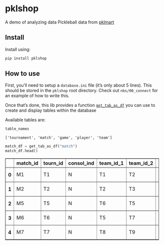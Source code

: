 pklshop
================

<!-- WARNING: THIS FILE WAS AUTOGENERATED! DO NOT EDIT! -->

A demo of analyzing data Pickleball data from
[pklmart](https://github.com/aspancake/pklmart)

## Install

Install using:

``` sh
pip install pklshop
```

## How to use

First, you’ll need to setup a `database.ini` file (it’s only about 5
lines). This should be stored in the `pklshop` root directory. Check out
`nbs/00_connect` for an example of how to write this.

Once that’s done, this lib provides a function
[`get_tab_as_df`](https://NolanSmyth.github.io/pklshop/stats.html#get_tab_as_df)
you can use to create and display tables within the database

Available tables are:

``` python
table_names
```

    ['tournament', 'match', 'game', 'player', 'team']

``` python
match_df = get_tab_as_df("match")
match_df.head()
```

<div>
<style scoped>
    .dataframe tbody tr th:only-of-type {
        vertical-align: middle;
    }

    .dataframe tbody tr th {
        vertical-align: top;
    }

    .dataframe thead th {
        text-align: right;
    }
</style>
<table border="1" class="dataframe">
  <thead>
    <tr style="text-align: right;">
      <th></th>
      <th>match_id</th>
      <th>tourn_id</th>
      <th>consol_ind</th>
      <th>team_id_1</th>
      <th>team_id_2</th>
      <th>maint_dtm</th>
      <th>maint_app</th>
      <th>create_dtm</th>
      <th>create_app</th>
    </tr>
  </thead>
  <tbody>
    <tr>
      <th>0</th>
      <td>M1</td>
      <td>T1</td>
      <td>N</td>
      <td>T1</td>
      <td>T2</td>
      <td>2022-04-09 03:19:33.840951+00:00</td>
      <td>postgres</td>
      <td>2022-04-09 03:19:33.840951+00:00</td>
      <td>postgres</td>
    </tr>
    <tr>
      <th>1</th>
      <td>M2</td>
      <td>T2</td>
      <td>N</td>
      <td>T2</td>
      <td>T3</td>
      <td>2022-05-26 00:45:11.301752+00:00</td>
      <td>postgres</td>
      <td>2022-05-26 00:45:11.301752+00:00</td>
      <td>postgres</td>
    </tr>
    <tr>
      <th>2</th>
      <td>M5</td>
      <td>T5</td>
      <td>N</td>
      <td>T6</td>
      <td>T5</td>
      <td>2022-06-28 00:40:22.948360+00:00</td>
      <td>postgres</td>
      <td>2022-06-28 00:40:22.948360+00:00</td>
      <td>postgres</td>
    </tr>
    <tr>
      <th>3</th>
      <td>M6</td>
      <td>T6</td>
      <td>N</td>
      <td>T5</td>
      <td>T7</td>
      <td>2022-07-07 23:01:45.921540+00:00</td>
      <td>postgres</td>
      <td>2022-07-07 23:01:45.921540+00:00</td>
      <td>postgres</td>
    </tr>
    <tr>
      <th>4</th>
      <td>M7</td>
      <td>T7</td>
      <td>N</td>
      <td>T8</td>
      <td>T9</td>
      <td>2022-07-11 02:40:50.597016+00:00</td>
      <td>postgres</td>
      <td>2022-07-11 02:40:50.597016+00:00</td>
      <td>postgres</td>
    </tr>
  </tbody>
</table>
</div>
